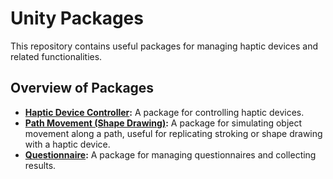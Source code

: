 # Unity Packages

This repository contains useful packages for managing haptic devices and related functionalities.

## Overview of Packages

- **[Haptic Device Controller](./haptic_device_controller):** A package for controlling haptic devices.
- **[Path Movement (Shape Drawing)](./moving_on_path_(shape_drawing)):** A package for simulating object movement along a path, useful for replicating stroking or shape drawing with a haptic device.
- **[Questionnaire](./questionnaire):** A package for managing questionnaires and collecting results.

